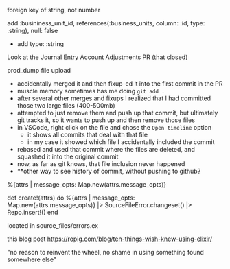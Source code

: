 foreign key of string, not number

add :busininess_unit_id, references(:business_units, column: :id, type: :string),
        null: false

- add type: :string 

Look at the Journal Entry Account Adjustments PR (that closed)


<!--  -->
prod_dump file upload

- accidentally merged it and then fixup-ed it into the first commit in the PR
- muscle memory sometimes has me doing `git add .`
- after several other merges and fixups I realized that I had committed those two large files (400-500mb)
- attempted to just remove them and push up that commit, but ultimately git tracks it, so it wants to push up and then remove those files
- in VSCode, right click on the file and chose the `Open timeline` option
    - it shows all commits that deal with that file
    - in my case it showed which file I accidentally included the commit
- rebased and used that commit where the files are deleted, and squashed it into the original commit
- now, as far as git knows, that file inclusion never happened
- **other way to see history of commit, without pushing to github?

<!--  -->

%{attrs | message_opts: Map.new(attrs.message_opts)}

def create!(attrs) do
    %{attrs | message_opts: Map.new(attrs.message_opts)}
    |> SourceFileError.changeset()
    |> Repo.insert!()
  end

located in source_files/errors.ex

this blog post https://ropig.com/blog/ten-things-wish-knew-using-elixir/

"no reason to reinvent the wheel, no shame in using something found somewhere else"

